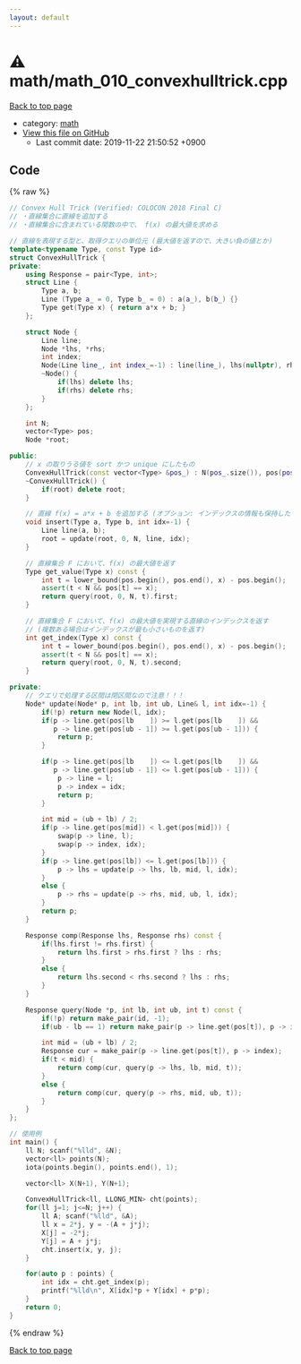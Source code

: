 ```yaml
---
layout: default
---
```


<!-- mathjax config similar to math.stackexchange -->
<script type="text/javascript" async
  src="https://cdnjs.cloudflare.com/ajax/libs/mathjax/2.7.5/MathJax.js?config=TeX-MML-AM_CHTML">
</script>
<script type="text/x-mathjax-config">
  MathJax.Hub.Config({
    TeX: { equationNumbers: { autoNumber: "AMS" }},
    tex2jax: {
      inlineMath: [ ['$','$'] ],
      processEscapes: true
    },
    "HTML-CSS": { matchFontHeight: false },
    displayAlign: "left",
    displayIndent: "2em"
  });
</script>

<script type="text/javascript" src="https://cdnjs.cloudflare.com/ajax/libs/jquery/3.4.1/jquery.min.js"></script>
<script src="https://cdn.jsdelivr.net/npm/jquery-balloon-js@1.1.2/jquery.balloon.min.js" integrity="sha256-ZEYs9VrgAeNuPvs15E39OsyOJaIkXEEt10fzxJ20+2I=" crossorigin="anonymous"></script>
<script type="text/javascript" src="../../assets/js/copy-button.js"></script>
<link rel="stylesheet" href="../../assets/css/copy-button.css" />


# :warning: math/math_010_convexhulltrick.cpp
<a href="../../index.html">Back to top page</a>

* category: <a href="../../index.html#7e676e9e663beb40fd133f5ee24487c2">math</a>
* <a href="{{ site.github.repository_url }}/blob/master/math/math_010_convexhulltrick.cpp">View this file on GitHub</a>
    - Last commit date: 2019-11-22 21:50:52 +0900




## Code
{% raw %}
```cpp
// Convex Hull Trick (Verified: COLOCON 2018 Final C)
// ・直線集合に直線を追加する
// ・直線集合に含まれている関数の中で、 f(x) の最大値を求める

// 直線を表現する型と、取得クエリの単位元 (最大値を返すので、大きい負の値とか)
template<typename Type, const Type id>
struct ConvexHullTrick {
private:
    using Response = pair<Type, int>;
    struct Line {
        Type a, b;
        Line (Type a_ = 0, Type b_ = 0) : a(a_), b(b_) {}
        Type get(Type x) { return a*x + b; }
    };

    struct Node {
        Line line;
        Node *lhs, *rhs;
        int index;
        Node(Line line_, int index_=-1) : line(line_), lhs(nullptr), rhs(nullptr), index(index_) {}
        ~Node() {
            if(lhs) delete lhs;
            if(rhs) delete rhs;
        }
    };

    int N;
    vector<Type> pos;
    Node *root;

public:
    // x の取りうる値を sort かつ unique にしたもの
    ConvexHullTrick(const vector<Type> &pos_) : N(pos_.size()), pos(pos_), root(nullptr) {}
    ~ConvexHullTrick() {
        if(root) delete root;
    }

    // 直線 f(x) = a*x + b を追加する (オプション: インデックスの情報も保持したいならする)
    void insert(Type a, Type b, int idx=-1) {
        Line line(a, b);
        root = update(root, 0, N, line, idx);
    }

    // 直線集合 F において、f(x) の最大値を返す
    Type get_value(Type x) const {
        int t = lower_bound(pos.begin(), pos.end(), x) - pos.begin();
        assert(t < N && pos[t] == x);
        return query(root, 0, N, t).first;
    }

    // 直線集合 F において、f(x) の最大値を実現する直線のインデックスを返す
    // (複数ある場合はインデックスが最も小さいものを返す)
    int get_index(Type x) const {
        int t = lower_bound(pos.begin(), pos.end(), x) - pos.begin();
        assert(t < N && pos[t] == x);
        return query(root, 0, N, t).second;
    }

private:
    // クエリで処理する区間は閉区間なので注意！！！
    Node* update(Node* p, int lb, int ub, Line& l, int idx=-1) {
        if(!p) return new Node(l, idx);
        if(p -> line.get(pos[lb    ]) >= l.get(pos[lb    ]) &&
           p -> line.get(pos[ub - 1]) >= l.get(pos[ub - 1])) {
            return p;
        }

        if(p -> line.get(pos[lb    ]) <= l.get(pos[lb    ]) &&
           p -> line.get(pos[ub - 1]) <= l.get(pos[ub - 1])) {
            p -> line = l;
            p -> index = idx;
            return p;
        }

        int mid = (ub + lb) / 2;
        if(p -> line.get(pos[mid]) < l.get(pos[mid])) {
            swap(p -> line, l);
            swap(p -> index, idx);
        }
        if(p -> line.get(pos[lb]) <= l.get(pos[lb])) {
            p -> lhs = update(p -> lhs, lb, mid, l, idx);
        }
        else {
            p -> rhs = update(p -> rhs, mid, ub, l, idx);
        }
        return p;
    }

    Response comp(Response lhs, Response rhs) const {
        if(lhs.first != rhs.first) {
            return lhs.first > rhs.first ? lhs : rhs;
        }
        else {
            return lhs.second < rhs.second ? lhs : rhs;
        }
    }

    Response query(Node *p, int lb, int ub, int t) const {
        if(!p) return make_pair(id, -1);
        if(ub - lb == 1) return make_pair(p -> line.get(pos[t]), p -> index);

        int mid = (ub + lb) / 2;
        Response cur = make_pair(p -> line.get(pos[t]), p -> index);
        if(t < mid) {
            return comp(cur, query(p -> lhs, lb, mid, t));
        }
        else {
            return comp(cur, query(p -> rhs, mid, ub, t));
        }
    }
};

// 使用例
int main() {
    ll N; scanf("%lld", &N);
    vector<ll> points(N);
    iota(points.begin(), points.end(), 1);

    vector<ll> X(N+1), Y(N+1);

    ConvexHullTrick<ll, LLONG_MIN> cht(points);
    for(ll j=1; j<=N; j++) {
        ll A; scanf("%lld", &A);
        ll x = 2*j, y = -(A + j*j);
        X[j] = -2*j;
        Y[j] = A + j*j;
        cht.insert(x, y, j);
    }

    for(auto p : points) {
        int idx = cht.get_index(p);
        printf("%lld\n", X[idx]*p + Y[idx] + p*p);
    }
    return 0;
}
```
{% endraw %}

<a href="../../index.html">Back to top page</a>

